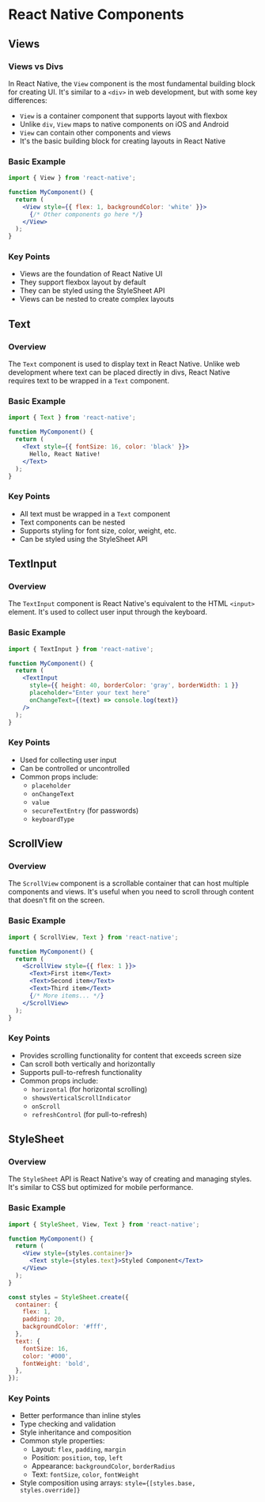 # React Native Components

## Views

### Views vs Divs

In React Native, the `View` component is the most fundamental building block for creating UI. It's similar to a `<div>` in web development, but with some key differences:

- `View` is a container component that supports layout with flexbox
- Unlike `div`, `View` maps to native components on iOS and Android
- `View` can contain other components and views
- It's the basic building block for creating layouts in React Native

### Basic Example

```jsx
import { View } from 'react-native';

function MyComponent() {
  return (
    <View style={{ flex: 1, backgroundColor: 'white' }}>
      {/* Other components go here */}
    </View>
  );
}
```

### Key Points
- Views are the foundation of React Native UI
- They support flexbox layout by default
- They can be styled using the StyleSheet API
- Views can be nested to create complex layouts

## Text

### Overview
The `Text` component is used to display text in React Native. Unlike web development where text can be placed directly in divs, React Native requires text to be wrapped in a `Text` component.

### Basic Example

```jsx
import { Text } from 'react-native';

function MyComponent() {
  return (
    <Text style={{ fontSize: 16, color: 'black' }}>
      Hello, React Native!
    </Text>
  );
}
```

### Key Points
- All text must be wrapped in a `Text` component
- Text components can be nested
- Supports styling for font size, color, weight, etc.
- Can be styled using the StyleSheet API

## TextInput

### Overview
The `TextInput` component is React Native's equivalent to the HTML `<input>` element. It's used to collect user input through the keyboard.

### Basic Example

```jsx
import { TextInput } from 'react-native';

function MyComponent() {
  return (
    <TextInput
      style={{ height: 40, borderColor: 'gray', borderWidth: 1 }}
      placeholder="Enter your text here"
      onChangeText={(text) => console.log(text)}
    />
  );
}
```

### Key Points
- Used for collecting user input
- Can be controlled or uncontrolled
- Common props include:
  - `placeholder`
  - `onChangeText`
  - `value`
  - `secureTextEntry` (for passwords)
  - `keyboardType`

## ScrollView

### Overview
The `ScrollView` component is a scrollable container that can host multiple components and views. It's useful when you need to scroll through content that doesn't fit on the screen.

### Basic Example

```jsx
import { ScrollView, Text } from 'react-native';

function MyComponent() {
  return (
    <ScrollView style={{ flex: 1 }}>
      <Text>First item</Text>
      <Text>Second item</Text>
      <Text>Third item</Text>
      {/* More items... */}
    </ScrollView>
  );
}
```

### Key Points
- Provides scrolling functionality for content that exceeds screen size
- Can scroll both vertically and horizontally
- Supports pull-to-refresh functionality
- Common props include:
  - `horizontal` (for horizontal scrolling)
  - `showsVerticalScrollIndicator`
  - `onScroll`
  - `refreshControl` (for pull-to-refresh)

## StyleSheet

### Overview
The `StyleSheet` API is React Native's way of creating and managing styles. It's similar to CSS but optimized for mobile performance.

### Basic Example

```jsx
import { StyleSheet, View, Text } from 'react-native';

function MyComponent() {
  return (
    <View style={styles.container}>
      <Text style={styles.text}>Styled Component</Text>
    </View>
  );
}

const styles = StyleSheet.create({
  container: {
    flex: 1,
    padding: 20,
    backgroundColor: '#fff',
  },
  text: {
    fontSize: 16,
    color: '#000',
    fontWeight: 'bold',
  },
});
```

### Key Points
- Better performance than inline styles
- Type checking and validation
- Style inheritance and composition
- Common style properties:
  - Layout: `flex`, `padding`, `margin`
  - Position: `position`, `top`, `left`
  - Appearance: `backgroundColor`, `borderRadius`
  - Text: `fontSize`, `color`, `fontWeight`
- Style composition using arrays: `style={[styles.base, styles.override]}` 